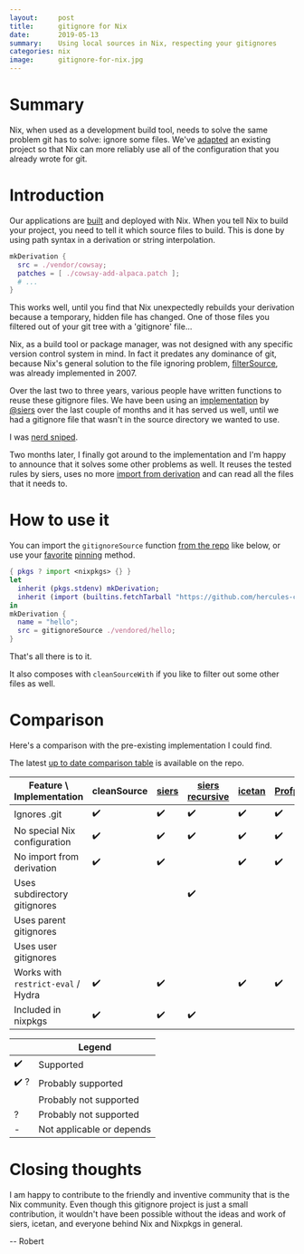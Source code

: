 ```yaml
---
layout:     post
title:      gitignore for Nix
date:       2019-05-13
summary:    Using local sources in Nix, respecting your gitignores
categories: nix
image:      gitignore-for-nix.jpg
---
```


# Summary

Nix, when used as a development build tool, needs to solve the same problem git has to solve: ignore some files.
We've [adapted](https://github.com/hercules-ci/gitignore/) an existing project so that Nix can more reliably use all of the configuration that you already wrote for git.

# Introduction

Our applications are [built](https://builtwithnix.org/) and deployed with Nix.
When you tell Nix to build your project, you need to tell it which source files
to build. This is done by using path syntax in a derivation or string interpolation.

```nix
mkDerivation {
  src = ./vendor/cowsay;
  patches = [ ./cowsay-add-alpaca.patch ];
  # ...
}
```

This works well, until you find that Nix unexpectedly rebuilds your derivation
because a temporary, hidden file has changed. One of those files you filtered
out of your git tree with a 'gitignore' file...

Nix, as a build tool or package manager, was not designed with any specific version
control system in mind. In fact it predates any dominance of git, because Nix's
general solution to the file ignoring problem, [filterSource](https://nixos.org/nix/manual/#builtin-filterSource), was already
implemented in 2007.

Over the last two to three years, various people have written functions to reuse these gitignore files.
We have been using an [implementation](https://github.com/siers/nix-gitignore) by [@siers](https://github.com/siers)
over the last couple of months and it has served us well, until we had a gitignore
file that wasn't in the source directory we wanted to use.

I was [nerd sniped](https://xkcd.com/356/).

Two months later, I finally got around to the implementation and I'm happy to announce
that it solves some other problems as well. It reuses the tested rules by siers,
uses no more [import from derivation](https://nixos.wiki/wiki/Import_From_Derivation) and can read all the files that it needs to.

# How to use it

You can import the `gitignoreSource` function [from the repo](https://github.com/hercules-ci/gitignore#README) like below, or use your [favorite](https://github.com/nmattia/niv) 
[pinning](https://nixos.wiki/wiki/FAQ/Pinning_Nixpkgs) method.

```nix
{ pkgs ? import <nixpkgs> {} }
let
  inherit (pkgs.stdenv) mkDerivation;
  inherit (import (builtins.fetchTarball "https://github.com/hercules-ci/gitignore/archive/master.tar.gz") { }) gitignoreSource;
in
mkDerivation {
  name = "hello";
  src = gitignoreSource ./vendored/hello;
}
```

That's all there is to it.

It also composes with `cleanSourceWith` if you like to filter out some other files as well.

# Comparison

Here's a comparison with the pre-existing implementation I could find.

The latest [up to date comparison table](https://github.com/hercules-ci/gitignore#comparison) is available on the repo.

| Feature \ Implementation | cleanSource | [siers](https://github.com/siers/nix-gitignore) | [siers recursive](https://github.com/siers/nix-gitignore) | [icetan](https://github.com/icetan/nix-git-ignore-source) | [Profpatsch](https://github.com/Profpatsch/nixperiments/blob/master/filterSourceGitignore.nix) | [numtide](https://github.com/numtide/nix-gitignore) | this project
|-|-|-|-|-|-|-|-|
|Ignores .git                             | ✔️ | ✔️ | ✔️ | ✔️ | ✔️ | ✔️ | ✔️ 
|No special Nix configuration             | ✔️ | ✔️ | ✔️ | ✔️ | ✔️ |   | ✔️ 
|No import from derivation                | ✔️ | ✔️ |   | ✔️ | ✔️ | ✔️ | ✔️ 
|Uses subdirectory gitignores             |   |   | ✔️ |   |   | ✔️ | ✔️ 
|Uses parent gitignores                   |   |   |   |   |   |✔️ ?| ✔️ 
|Uses user gitignores                     |   |   |   |   |   | ✔️ | ✔️ 
|Works with `restrict-eval` / Hydra       | ✔️ | ✔️ |   | ✔️ | ✔️ |   | ✔️
|Included in nixpkgs                      | ✔️ | ✔️ | ✔️ |   |   |   |

|   | Legend |
|---|-------------------------------------|
|✔️  | Supported
|✔️ ?| Probably supported
|   | Probably not supported
|?  | Probably not supported
|-  | Not applicable or depends

# Closing thoughts

I am happy to contribute to the friendly and inventive community that is the Nix community. Even though this gitignore project is just a small contribution, it wouldn't have been possible without the ideas and work of siers, icetan, and everyone behind Nix and Nixpkgs in general.

-- Robert
